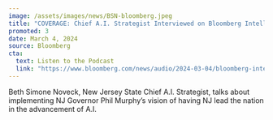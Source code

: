 ```yaml
---
image: /assets/images/news/BSN-bloomberg.jpeg
title: "COVERAGE: Chief A.I. Strategist Interviewed on Bloomberg Intelligence Podcast"
promoted: 3
date: March 4, 2024
source: Bloomberg
cta:
  text: Listen to the Podcast
  link: "https://www.bloomberg.com/news/audio/2024-03-04/bloomberg-intelligence-apple-hit-with-eu-fine-podcast"
---
```


Beth Simone Noveck, New Jersey State Chief A.I. Strategist, talks about implementing NJ Governor Phil Murphy’s vision of having NJ lead the nation in the advancement of A.I.